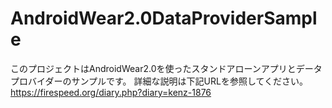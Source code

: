 # AndroidWear2.0DataProviderSample
このプロジェクトはAndroidWear2.0を使ったスタンドアローンアプリとデータプロバイダーのサンプルです。
詳細な説明は下記URLを参照してください。
https://firespeed.org/diary.php?diary=kenz-1876